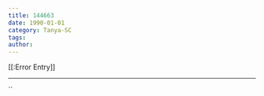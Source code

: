 ```yaml
---
title: 144663
date: 1990-01-01
category: Tanya-SC
tags: 
author: 
---
```


[[:Error Entry]]

---



``
